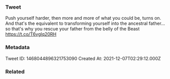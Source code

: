 ### Tweet
Push yourself harder, then more and more of what you could be, turns on. And that's the equivalent to transforming yourself into the ancestral father... so that's why you rescue your father from the belly of the Beast https://t.co/T6vglq20RH

### Metadata
Tweet ID: 1468044896321753090
Created At: 2021-12-07T02:29:12.000Z

### Related

